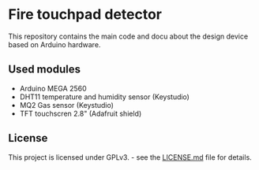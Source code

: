 # Fire touchpad detector

This repository contains the main code and docu about the design device based on Arduino hardware.


## Used modules

* Arduino MEGA 2560
* DHT11 temperature and humidity sensor (Keystudio)
* MQ2 Gas sensor (Keystudio)
* TFT touchscren 2.8" (Adafruit shield)

## License

This project is licensed under GPLv3. - see the [LICENSE.md](LICENSE.md) file for details.
